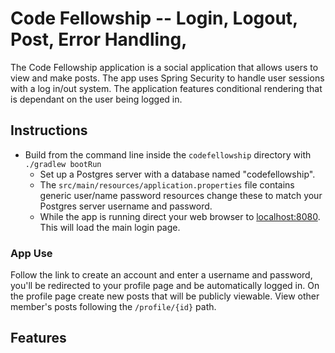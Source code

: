 # Code Fellowship -- Login, Logout, Post, Error Handling,

The Code Fellowship application is a social application that allows users to view and make posts. The app uses Spring Security to handle user sessions with a log in/out system. The application features conditional rendering that is dependant on the user being logged in.

## Instructions

- Build from the command line inside the `codefellowship` directory with `./gradlew bootRun`
    - Set up a Postgres server with a database named "codefellowship".
    - The `src/main/resources/application.properties` file contains generic user/name password resources change these to match your Postgres server username and password.
    - While the app is running direct your web browser to [localhost:8080](http://localhost:8080). This will load the main login page.

### App Use

Follow the link to create an account and enter a username and password, you'll be redirected to your profile page and be automatically logged in. On the profile page create new posts that will be publicly viewable. View other member's posts following the `/profile/{id}` path.

## Features
